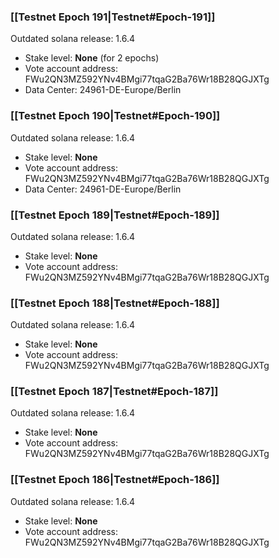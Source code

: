 ### [[Testnet Epoch 191|Testnet#Epoch-191]]
Outdated solana release: 1.6.4
* Stake level: **None** (for 2 epochs)
* Vote account address: FWu2QN3MZ592YNv4BMgi77tqaG2Ba76Wr18B28QGJXTg
* Data Center: 24961-DE-Europe/Berlin
### [[Testnet Epoch 190|Testnet#Epoch-190]]
Outdated solana release: 1.6.4
* Stake level: **None**
* Vote account address: FWu2QN3MZ592YNv4BMgi77tqaG2Ba76Wr18B28QGJXTg
* Data Center: 24961-DE-Europe/Berlin
### [[Testnet Epoch 189|Testnet#Epoch-189]]
Outdated solana release: 1.6.4
* Stake level: **None**
* Vote account address: FWu2QN3MZ592YNv4BMgi77tqaG2Ba76Wr18B28QGJXTg
### [[Testnet Epoch 188|Testnet#Epoch-188]]
Outdated solana release: 1.6.4
* Stake level: **None**
* Vote account address: FWu2QN3MZ592YNv4BMgi77tqaG2Ba76Wr18B28QGJXTg
### [[Testnet Epoch 187|Testnet#Epoch-187]]
Outdated solana release: 1.6.4
* Stake level: **None**
* Vote account address: FWu2QN3MZ592YNv4BMgi77tqaG2Ba76Wr18B28QGJXTg
### [[Testnet Epoch 186|Testnet#Epoch-186]]
Outdated solana release: 1.6.4
* Stake level: **None**
* Vote account address: FWu2QN3MZ592YNv4BMgi77tqaG2Ba76Wr18B28QGJXTg